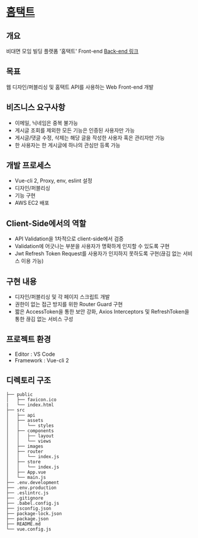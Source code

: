 # [홈택트](https://www.hometact.ml/)
## 개요
비대면 모임 빌딩 플랫폼 '홈택트' Front-end
[Back-end 링크](https://github.com/dongkyunkimdev/hometact-backend/blob/master/README.md)

## 목표
웹 디자인/퍼블리싱 및 홈택트 API를 사용하는 Web Front-end 개발

## 비즈니스 요구사항
- 이메일, 닉네임은 중복 불가능  
- 게시글 조회를 제외한 모든 기능은 인증된 사용자만 가능  
- 게시글/댓글 수정, 삭제는 해당 글을 작성한 사용자 혹은 관리자만 가능  
- 한 사용자는 한 게시글에 하나의 관심만 등록 가능  

## 개발 프로세스
- Vue-cli 2, Proxy, env, eslint 설정
- 디자인/퍼블리싱
- 기능 구현
- AWS EC2 배포

## Client-Side에서의 역할
- API Validation을 1차적으로 client-side에서 검증
- Validation에 어긋나는 부분을 사용자가 명확하게 인지할 수 있도록 구현
- Jwt Refresh Token Request를 사용자가 인지하지 못하도록 구현(끊김 없는 서비스 이용 가능)

## 구현 내용
- 디자인/퍼블리싱 및 각 페이지 스크립트 개발
- 권한이 없는 접근 방지를 위한 Router Guard 구현
- 짧은 AccessToken을 통한 보안 강화, Axios Interceptors 및 RefreshToken을 통한 끊김 없는 서비스 구성

## 프로젝트 환경
- Editor : VS Code
- Framework : Vue-cli 2

## 디렉토리 구조
    ├── public
    │   ├── favicon.ico
    |   └── index.html
    ├── src
    │   ├── api
    │   ├── assets
    │   │   └── styles
    │   ├── components
    │   │   ├── layout
    │   │   └── views
    │   ├── images
    │   ├── router
    │   │   └── index.js
    │   ├── store
    │   │   └── index.js
    │   ├── App.vue
    │   └── main.js
    ├── .env.development
    ├── .env.production
    ├── .eslintrc.js
    ├── .gitignore
    ├── .babel.config.js
    ├── jsconfig.json
    ├── package-lock.json
    ├── package.json
    ├── README.md
    └── vue.config.js
